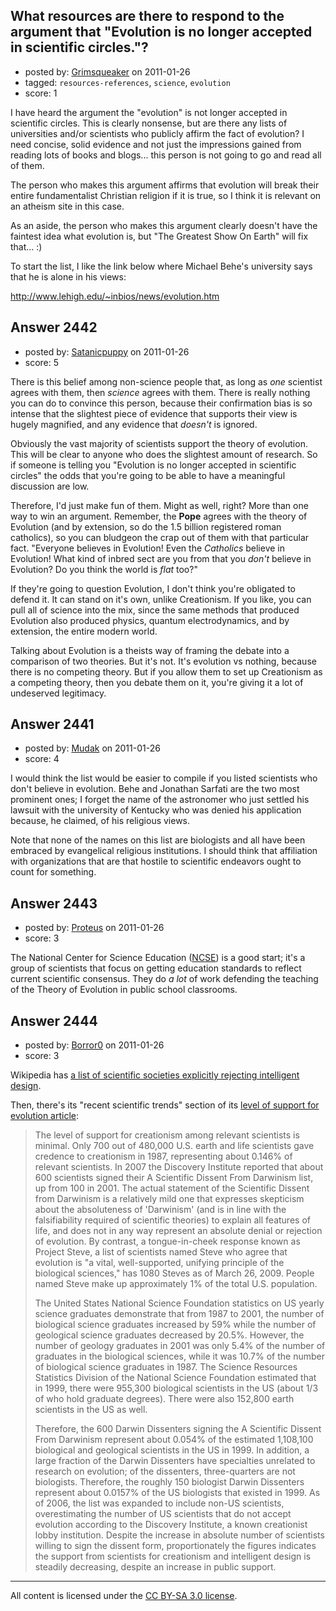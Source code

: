 ## What resources are there to respond to the argument that "Evolution is no longer accepted in scientific circles."?

- posted by: [Grimsqueaker](https://stackexchange.com/users/-1/222-grimsqueaker) on 2011-01-26
- tagged: `resources-references`, `science`, `evolution`
- score: 1

I have heard the argument the "evolution" is not longer accepted in scientific circles. This is clearly nonsense, but are there any lists of universities and/or scientists who publicly affirm the fact of evolution? I need concise, solid evidence and not just the impressions gained from reading lots of books and blogs... this person is not going to go and read all of them.

The person who makes this argument affirms that evolution will break their entire fundamentalist Christian religion if it is true, so I think it is relevant on an atheism site in this case.

As an aside, the person who makes this argument clearly doesn't have the faintest idea what evolution is, but "The Greatest Show On Earth" will fix that... :)

To start the list, I like the link below where Michael Behe's university says that he is alone in his views:

<http://www.lehigh.edu/~inbios/news/evolution.htm>


## Answer 2442

- posted by: [Satanicpuppy](https://stackexchange.com/users/-1/169-satanicpuppy) on 2011-01-26
- score: 5

There is this belief among non-science people that, as long as *one* scientist agrees with them, then *science* agrees with them. There is really nothing you can do to convince this person, because their confirmation bias is so intense that the slightest piece of evidence that supports their view is hugely magnified, and any evidence that *doesn't* is ignored.

Obviously the vast majority of scientists support the theory of evolution. This will be clear to anyone who does the slightest amount of research. So if someone is telling you "Evolution is no longer accepted in scientific circles" the odds that you're going to be able to have a meaningful discussion are low.

Therefore, I'd just make fun of them. Might as well, right? More than one way to win an argument. Remember, the **Pope** agrees with the theory of Evolution (and by extension, so do the 1.5 billion registered roman catholics), so you can bludgeon the crap out of them with that particular fact. "Everyone believes in Evolution! Even the *Catholics* believe in Evolution! What kind of inbred sect are you from that you *don't* believe in Evolution? Do you think the world is *flat* too?"

If they're going to question Evolution, I don't think you're obligated to defend it. It can stand on it's own, unlike Creationism. If you like, you can pull all of science into the mix, since the same methods that produced Evolution also produced physics, quantum electrodynamics, and by extension, the entire modern world. 

Talking about Evolution is a theists way of framing the debate into a comparison of two theories. But it's not. It's evolution vs nothing, because there is no competing theory. But if you allow them to set up Creationism as a competing theory, then you debate them on it, you're giving it a lot of undeserved legitimacy.


## Answer 2441

- posted by: [Mudak](https://stackexchange.com/users/-1/205-mudak) on 2011-01-26
- score: 4

I would think the list would be easier to compile if you listed scientists who don't believe in evolution.  Behe and Jonathan Sarfati are the two most prominent ones; I forget the name of the astronomer who just settled his lawsuit with the university of Kentucky who was denied his application because, he claimed, of his religious views.  

Note that none of the names on this list are biologists and all have been embraced by evangelical religious institutions. I should think that affiliation with organizations that are that hostile to scientific endeavors ought to count for something. 


## Answer 2443

- posted by: [Proteus](https://stackexchange.com/users/-1/940-proteus) on 2011-01-26
- score: 3

The National Center for Science Education ([NCSE](http://ncse.com/)) is a good start; it's a group of scientists that focus on getting education standards to reflect current scientific consensus.  They do *a lot* of work defending the teaching of the Theory of Evolution in public school classrooms.




## Answer 2444

- posted by: [Borror0](https://stackexchange.com/users/-1/484-borror0) on 2011-01-26
- score: 3

<p>Wikipedia has <a href="http://en.wikipedia.org/wiki/List_of_scientific_societies_rejecting_intelligent_design" rel="nofollow">a list of scientific societies explicitly rejecting intelligent design</a>.</p>

<p>Then, there's its "recent scientific trends" section of its <a href="http://en.wikipedia.org/wiki/Level_of_support_for_evolution#Recent_scientific_trends" rel="nofollow">level of support for evolution article</a>:</p>

<blockquote>
  <p>The level of support for creationism among relevant scientists is minimal. Only 700 out of 480,000 U.S. earth and life scientists gave credence to creationism in 1987, representing about 0.146% of relevant scientists. In 2007 the Discovery Institute reported that about 600 scientists signed their A Scientific Dissent From Darwinism list, up from 100 in 2001. The actual statement of the Scientific Dissent from Darwinism is a relatively mild one that expresses skepticism about the absoluteness of 'Darwinism' (and is in line with the falsifiability required of scientific theories) to explain all features of life, and does not in any way represent an absolute denial or rejection of evolution. By contrast, a tongue-in-cheek response known as Project Steve, a list of scientists named Steve who agree that evolution is "a vital, well-supported, unifying principle of the biological sciences," has 1080 Steves as of March 26, 2009. People named Steve make up approximately 1% of the total U.S. population.</p>
  
  <p>The United States National Science Foundation statistics on US yearly science graduates demonstrate that from 1987 to 2001, the number of biological science graduates increased by 59% while the number of geological science graduates decreased by 20.5%. However, the number of geology graduates in 2001 was only 5.4% of the number of graduates in the biological sciences, while it was 10.7% of the number of biological science graduates in 1987. The Science Resources Statistics Division of the National Science Foundation estimated that in 1999, there were 955,300 biological scientists in the US (about 1/3 of who hold graduate degrees). There were also 152,800 earth scientists in the US as well.</p>
  
  <p>Therefore, the 600 Darwin Dissenters signing the A Scientific Dissent From Darwinism represent about 0.054% of the estimated 1,108,100 biological and geological scientists in the US in 1999. In addition, a large fraction of the Darwin Dissenters have specialties unrelated to research on evolution; of the dissenters, three-quarters are not biologists. Therefore, the roughly 150 biologist Darwin Dissenters represent about 0.0157% of the US biologists that existed in 1999. As of 2006, the list was expanded to include non-US scientists, overestimating the number of US scientists that do not accept evolution according to the Discovery Institute, a known creationist lobby institution. Despite the increase in absolute number of scientists willing to sign the dissent form, proportionately the figures indicates the support from scientists for creationism and intelligent design is steadily decreasing, despite an increase in public support.</p>
</blockquote>




---

All content is licensed under the [CC BY-SA 3.0 license](https://creativecommons.org/licenses/by-sa/3.0/).
